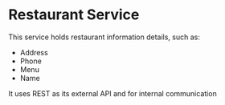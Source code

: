 # Restaurant Service
This service holds restaurant information details, such as:
- Address
- Phone
- Menu
- Name

It uses REST as its external API and for internal communication
